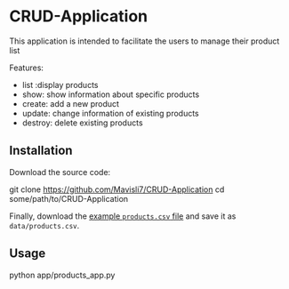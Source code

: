 # CRUD-Application

This application is intended to facilitate the users to manage their product list

Features:
* list :display products
* show: show information about specific products
* create: add a new product
* update: change information of existing products
* destroy: delete existing products

## Installation

Download the source code:

git clone https://github.com/Mavisli7/CRUD-Application
cd some/path/to/CRUD-Application


Finally, download the [example `products.csv` file](https://raw.githubusercontent.com/prof-rossetti/nyu-info-2335-70-201706/master/projects/crud-app/products.csv) and save it as `data/products.csv`.

## Usage
python app/products_app.py

